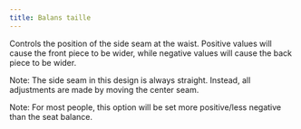 ```yaml
---
title: Balans taille
---
```


Controls the position of the side seam at the waist. Positive values will cause the front piece to be wider, while negative values will cause the back piece to be wider.

Note: The side seam in this design is always straight. Instead, all adjustments are made by moving the center seam.

Note: For most people, this option will be set more positive/less negative than the seat balance.
